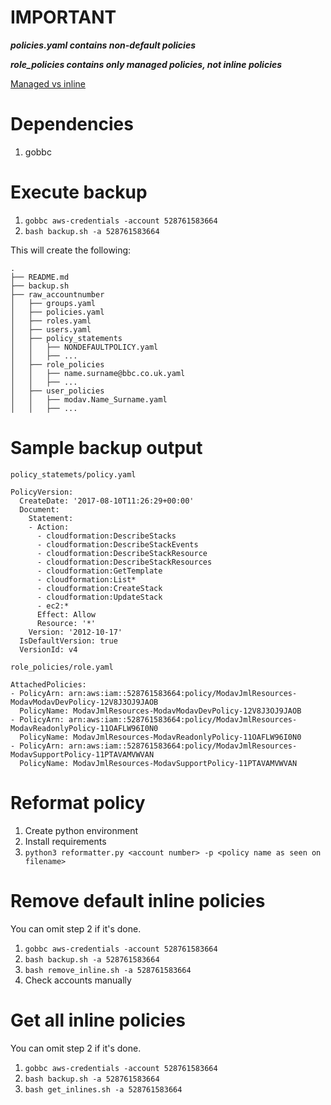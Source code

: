 
# IMPORTANT


***policies.yaml contains non-default policies***

***role_policies contains only managed policies, not inline policies***

[Managed vs inline](https://docs.aws.amazon.com/IAM/latest/UserGuide/access_policies_managed-vs-inline.html)


# Dependencies

1. gobbc


# Execute backup

1. `gobbc aws-credentials -account 528761583664`
2. `bash backup.sh -a 528761583664`

This will create the following:

```
.
├── README.md
├── backup.sh
├── raw_accountnumber
│   ├── groups.yaml
│   ├── policies.yaml
│   ├── roles.yaml
│   ├── users.yaml
│   ├── policy_statements
│   │   ├── NONDEFAULTPOLICY.yaml
│   │   ├── ...
│   ├── role_policies
│   │   ├── name.surname@bbc.co.uk.yaml
│   │   ├── ...
│   ├── user_policies
│   │   ├── modav.Name_Surname.yaml
│   │   ├── ...

```

# Sample backup output

`policy_statemets/policy.yaml`

```
PolicyVersion:
  CreateDate: '2017-08-10T11:26:29+00:00'
  Document:
    Statement:
    - Action:
      - cloudformation:DescribeStacks
      - cloudformation:DescribeStackEvents
      - cloudformation:DescribeStackResource
      - cloudformation:DescribeStackResources
      - cloudformation:GetTemplate
      - cloudformation:List*
      - cloudformation:CreateStack
      - cloudformation:UpdateStack
      - ec2:*
      Effect: Allow
      Resource: '*'
    Version: '2012-10-17'
  IsDefaultVersion: true
  VersionId: v4
```

`role_policies/role.yaml`

```
AttachedPolicies:
- PolicyArn: arn:aws:iam::528761583664:policy/ModavJmlResources-ModavModavDevPolicy-12V8J3OJ9JAOB
  PolicyName: ModavJmlResources-ModavModavDevPolicy-12V8J3OJ9JAOB
- PolicyArn: arn:aws:iam::528761583664:policy/ModavJmlResources-ModavReadonlyPolicy-11OAFLW96I0N0
  PolicyName: ModavJmlResources-ModavReadonlyPolicy-11OAFLW96I0N0
- PolicyArn: arn:aws:iam::528761583664:policy/ModavJmlResources-ModavSupportPolicy-11PTAVAMVWVAN
  PolicyName: ModavJmlResources-ModavSupportPolicy-11PTAVAMVWVAN
```

# Reformat policy

1. Create python environment
2. Install requirements
3. `python3 reformatter.py <account number> -p <policy name as seen on filename>`

# Remove default inline policies
You can omit step 2 if it's done.

1. `gobbc aws-credentials -account 528761583664`
2. `bash backup.sh -a 528761583664`
3. `bash remove_inline.sh -a 528761583664`
4. Check accounts manually


# Get all inline policies
You can omit step 2 if it's done.

1. `gobbc aws-credentials -account 528761583664`
2. `bash backup.sh -a 528761583664`
3. `bash get_inlines.sh -a 528761583664`
